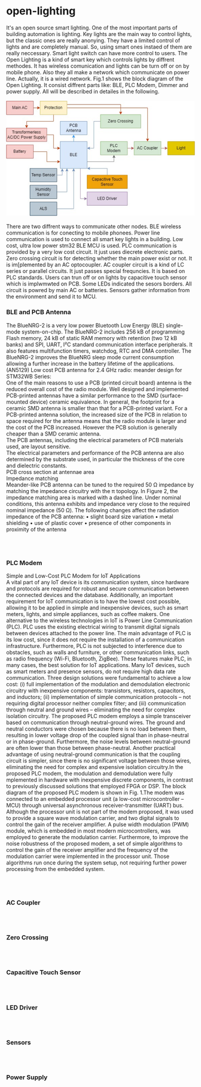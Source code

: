 # open-lighting
It's an open source smart lighting.
One of the most important parts of building automation is lighting. Key lights are the main way to control lights, but the classic ones are really anonying.
They have a limited control of lights and are completely manual. So, using smart ones instaed of them are really neccessary. Smart light switch can have more control to users.
The Open Lighting is a kind of smart key which controls lights by diffrent methodes. It has wireless comunication and lights can be turn off or on by mobile phone.
Also they all make a network which communicate on power line. Actually, it is a wired network.
Fig.1 shows the block diagram of the Open Lighting. It consist diffrent parts like: BLE, PLC Modem, Dimmer and power supply. All will be described in detailes in the following.
<br/><br/>
![alt text](https://github.com/hosein-mokarian/open-lighting/blob/main/Fig/me.jpg?raw=true)
<br/><br/>
There are two diffrent ways to communicate other nodes. BLE wireless communication is for conecting to mobile phonees.
Power line communication is used to connect all smart key lights in a building.
Low cost, ultra low power stm32 BLE MCU is used.
PLC communication is provided by a very low cost circuit. It just uses diecrete electronic parts.
Zero crossing circuit is for detecting whether the main power exist or not. It is im[plemented by an AC optocoupler.
AC coupler circuit is a kind of LC series or parallel circuits. It just passes special frequncies. It is based on PLC standards.
Users can trun off or on lights by capacitive touch sensor which is implwmwted on PCB.
Some LEDs indicated the sesors borders.
All circuit is powred by main AC or batteries.
Sensors gather information from the environment and send it to MCU.

<h3>BLE and PCB Antenna</h3>
The BlueNRG-2 is a very low power Bluetooth Low Energy (BLE) single-mode system-on-chip. The BlueNRG-2 includes 256 kB of programming Flash memory, 24 kB of static RAM memory with retention (two 12 kB banks) and SPI, UART, I²C standard communication interface peripherals. It also features multifunction timers, watchdog, RTC and DMA controller. The BlueNRG-2 improves the BlueNRG sleep mode current consumption allowing a further increase in the battery lifetime of the applications.
<br/>
(AN5129) Low cost PCB antenna for 2.4 GHz radio: meander design for STM32WB Series:
<br/>
One of the main reasons to use a PCB (printed circuit board) antenna is the reduced overall cost of the radio module. Well
designed and implemented PCB-printed antennas have a similar performance to the SMD (surface-mounted device) ceramic
equivalence. In general, the footprint for a ceramic SMD antenna is smaller than that for a PCB-printed variant. For a PCB-printed antenna
solution, the increased size of the PCB in relation to space required for the antenna means that the radio module is larger and
the cost of the PCB increased. However the PCB solution is generally cheaper than a SMD ceramic antenna.
<br/>
The PCB antennas, including the electrical parameters of PCB materials used, are layout sensitive. 
<br/>
The electrical parameters and performance of the PCB antenna are also determined by the substrate used, in
particular the thickness of the core and dielectric constants.
<br/>
PCB cross section at antennae area
<br/>
Impedance matching
<br/>
Meander-like PCB antenna can be tuned to the required 50 Ω impedance by matching the impedance circuitry
with the π topology. In Figure 2, the impedance matching area is marked with a dashed line. Under nominal
conditions, this antenna exhibits and impedance very close to the required nominal impedance (50 Ω).
The following changes affect the radiation impedance of the PCB antenna:
• slight board size variation
• metal shielding
• use of plastic cover
• presence of other components in proximity of the antenna


<br/><br/>
<h3>PLC Modem</h3>
Simple and Low-Cost PLC Modem for IoT Applications
<br/>
A vital part of any IoT device is its communication system, since hardware and protocols are required for robust and secure communication between the connected devices and the database. Additionally, an important requirement for IoT communication is to have the lowest cost possible, allowing it to be applied in simple and inexpensive devices, such as smart meters, lights, and simple appliances, such as coffee makers.
One alternative to the wireless technologies in IoT is Power Line Communication (PLC). PLC uses the existing electrical wiring to transmit digital signals between devices attached to the power line. The main advantage of PLC is its low cost, since it does not require the installation of a communication infrastructure. Furthermore, PLC is not subjected to interference due to obstacles, such as walls and furniture, or other communication links, such as radio frequency (Wi-Fi, Bluetooth, ZigBee). These features make PLC, in many cases, the best solution for IoT applications.
Many IoT devices, such as smart meters and presence sensors, do not require high data rate communication. Three design solutions were fundamental to achieve a low cost: (i) full implementation of the modulation and demodulation electronic circuitry with inexpensive components: transistors, resistors, capacitors, and inductors; (ii) implementation of simple communication protocols – not requiring digital processor neither complex filter; and (iii) communication through neutral and ground wires – eliminating the need for complex isolation circuitry.
The proposed PLC modem employs a simple transceiver based on communication through neutral-ground wires. The ground and neutral conductors were chosen because there is no load between them, resulting in lower voltage drop of the coupled signal than in phase-neutral or in phase-ground. Furthermore, the noise levels between neutral-ground are often lower than those between phase-neutral. Another practical advantage of using neutral-ground communication is that the coupling circuit is simpler, since there is no significant voltage between those wires, eliminating the need for complex and expensive isolation circuitry.In the proposed PLC modem, the modulation and demodulation were fully mplemented in hardware with inexpensive discrete components, in contrast to previously discussed solutions that employed FPGA or DSP. The block diagram of the proposed PLC modem is shown in Fig. 1.The modem was connected to an embedded processor unit (a low-cost microcontroller – MCU) through universal asynchronous receiver-transmitter (UART) bus. Although the 
processor unit is not part of the modem proposed, it was used to provide a square wave modulation carrier, and two digital signals to control the gain of the receiver amplifier.
A pulse width modulation (PWM) module, which is embedded in most modern microcontrollers, was employed to generate the modulation carrier. Furthermore, to improve the noise robustness of the proposed modem, a set of simple algorithms to control the gain of the receiver amplifier and the frequency of the modulation carrier were implemented in the 
processor unit. Those algorithms run once during the system setup, not requiring further power processing from the embedded system. 



<br/><br/>
<h3>AC Coupler</h3>
<br/><br/>
<h3>Zero Crossing</h3>
<br/><br/>
<h3>Capacitive Touch Sensor</h3>
<br/><br/>
<h3>LED Driver</h3>
<br/><br/>
<h3>Sensors</h3>
<br/><br/>
<h3>Power Supply</h3>
<br/><br/>
